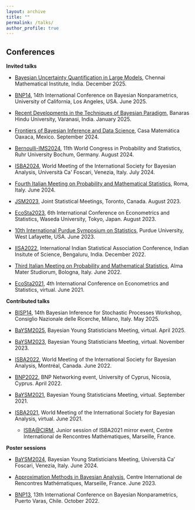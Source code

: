 ```yaml
---
layout: archive
title: ""
permalink: /talks/
author_profile: true
---
```


Conferences
---

**Invited talks**
* [Bayesian Uncertainty Quantification in Large Models](http://www.birs.ca/events/2025/5-day-workshops/25w5329), Chennai Mathematical Institute, India. December 2025.

* [BNP14](https://bnp14.org/), 14th International Conference on Bayesian Nonparametrics, University of California, Los Angeles, USA. June 2025.

* [Recent Developments in the Techniques of Bayesian Paradigm](https://www.bhu.ac.in/Site/UnitHomeTemplate/1_3384_6719_International-Conference--on-Recent-Developments-in-the-Techniques-of-Bayesian-Paradigm-Home), Banaras Hindu University, Varanasi, India. January 2025.

* [Frontiers of Bayesian Inference and Data Science](https://www.birs.ca/events/2024/5-day-workshops/24w5196), Casa
Matemática Oaxaca, Mexico. September 2024.

* [Bernoulli-IMS2024](https://www.bernoulli-ims-worldcongress2024.org/), 11th World Congress in Probability and Statistics, Ruhr University Bochum, Germany. August 2024.

* [ISBA2024](https://www.unive.it/web/en/2208/home), World Meeting of the International Society for Bayesian Analysis, Università Ca' Foscari, Venezia, Italy. July 2024.

* [Fourth Italian Meeting on Probability and Mathematical Statistics](https://probabilityrome2024.it/), Roma, Italy. June 2024.

* [JSM2023](https://ww2.amstat.org/meetings/jsm/2023/), Joint Statistical Meetings, Toronto, Canada. August 2023.

* [EcoSta2023](http://www.cmstatistics.org/EcoSta2023/index.php), 6th International Conference on Econometrics and Statistics, Waseda University, Tokyo, Japan. August 2023.

* [10th International Purdue Symposium on Statistics](https://www.stat.purdue.edu/symp2023/index.html), Purdue University, West Lafayette, USA. June 2023.

* [IISA2022](https://intindstat.org/conference2022/index), International Indian Statistical Association Conference, Indian Insitute of Science, Bengaluru, India. December 2022.

* [Third Italian Meeting on Probability and Mathematical Statistics](https://site.unibo.it/probstat/en), Alma Mater Studiorum, Bologna, Italy. June 2022.

* [EcoSta2021](http://www.cmstatistics.org/EcoSta2021/), 4th International Conference on Econometrics and Statistics, virtual. June 2021.

**Contributed talks**

* [BISP14](https://bisp14.imati.cnr.it/home_page.php), 14th Bayesian Inference for Stochastic Processes Workshop, Consiglio Nazionale delle Ricerche, Milano, Italy. May 2025.

* [BaYSM2025](https://baysm2025.github.io/), Bayesian Young Statisticians Meeting, virtual. April 2025.

* [BaYSM2023](https://events.stat.uconn.edu/BAYSM2023/), Bayesian Young Statisticians Meeting, virtual. November 2023.
  
* [ISBA2022](https://isbawebmaster.github.io/ISBA2022/), World Meeting of the International Society for Bayesian Analysis, Montréal, Canada. June 2022.

* [BNP2022](http://cyprusconferences.org/bnp2022/), BNP Networking event, University of Cyprus, Nicosia, Cyprus. April 2022.

* [BaYSM2021](https://events.stat.uconn.edu/BAYSM2021/), Bayesian Young Statisticians Meeting, virtual. September 2021.

* [ISBA2021](https://events.stat.uconn.edu/ISBA2021/), World Meeting of the International Society for Bayesian Analysis, virtual. June 2021.

  * [ISBA@CIRM](https://sites.google.com/view/isba-at-cirm/home), Junior session of ISBA2021 mirror event, Centre International de Rencontres Mathématiques, Marseille, France.

**Poster sessions**
* [BaYSM2024](https://events.stat.uconn.edu/BAYSM2024/), Bayesian Young Statisticians Meeting, Università Ca’ Foscari, Venezia, Italy. June 2024. 

* [Approximation Methods in Bayesian Analysis](https://conferences.cirm-math.fr/2768.html), Centre International de Rencontres Mathématiques, Marseille, France. June 2023.
  
* [BNP13](https://midas.mat.uc.cl/bnp13/), 13th International Conference on Bayesian Nonparametrics, Puerto Varas, Chile. October 2022.
